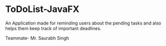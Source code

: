 # ToDoList-JavaFX

An Application made for reminding users about the pending tasks and also helps them keep track of important deadlines.

Teammate- Mr. Saurabh Singh
